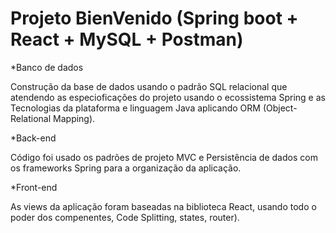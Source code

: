 # Projeto BienVenido (Spring boot + React + MySQL + Postman)

*Banco de dados  

Construção da base de dados usando o padrão  SQL relacional que atendendo as especioficações do projeto usando o ecossistema Spring e as Tecnologias da plataforma e linguagem Java aplicando ORM (Object-Relational Mapping).  

 
*Back-end  

Código foi usado os padrões de projeto MVC e Persistência de dados com os frameworks Spring para a organização da aplicação. 

  

*Front-end 


As views da aplicação foram baseadas na biblioteca React, usando todo o poder dos compenentes, Code Splitting, states, router).
